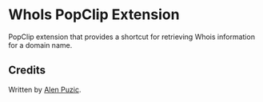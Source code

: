 WhoIs PopClip Extension
===

PopClip extension that provides a shortcut for retrieving Whois information for a domain name.

Credits
-------
Written by [Alen Puzic](https://alenpuzic.com).